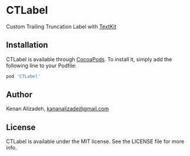 # CTLabel
Custom Trailing Truncation Label with [TextKit](https://developer.apple.com/documentation/appkit/textkit)

## Installation

CTLabel is available through [CocoaPods](https://cocoapods.org). To install
it, simply add the following line to your Podfile:

```ruby
pod 'CTLabel'
```

## Author

Kenan Alizadeh, kananalizade@gmail.com

## License

CTLabel is available under the MIT license. See the LICENSE file for more info.
